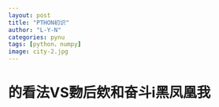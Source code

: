 ```yaml
---
layout: post
title: "PTHON初识"
author: "L-Y-N"
categories: pynu
tags: [python，numpy]
image: city-2.jpg
---
```


# 的看法VS覅后欸和奋斗i黑凤凰我